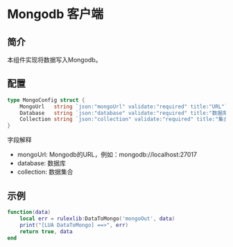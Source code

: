 <!--
 Copyright (C) 2023 wwhai

 This program is free software: you can redistribute it and/or modify
 it under the terms of the GNU Affero General Public License as
 published by the Free Software Foundation, either version 3 of the
 License, or (at your option) any later version.

 This program is distributed in the hope that it will be useful,
 but WITHOUT ANY WARRANTY; without even the implied warranty of
 MERCHANTABILITY or FITNESS FOR A PARTICULAR PURPOSE.  See the
 GNU Affero General Public License for more details.

 You should have received a copy of the GNU Affero General Public License
 along with this program.  If not, see <http://www.gnu.org/licenses/>.
-->

# Mongodb 客户端
## 简介
本组件实现将数据写入Mongodb。
## 配置
```go
type MongoConfig struct {
	MongoUrl   string `json:"mongoUrl" validate:"required" title:"URL"`
	Database   string `json:"database" validate:"required" title:"数据库"`
	Collection string `json:"collection" validate:"required" title:"集合"`
}
```
字段解释
- mongoUrl: Mongodb的URL，例如：mongodb://localhost:27017
- database: 数据库
- collection: 数据集合

## 示例
```lua
function(data)
    local err = rulexlib:DataToMongo('mongoOut', data)
	print("[LUA DataToMongo] ==>", err)
	return true, data
end
```